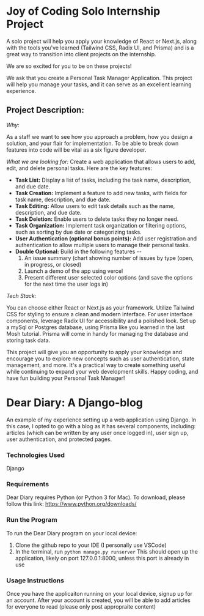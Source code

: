 # Joy of Coding Solo Internship Project

A solo project will help you apply your knowledge of React or Next.js, along with the tools you've learned (Tailwind CSS, Radix UI, and Prisma) and is a great way to transition into client projects on the internship.

We are so excited for you to be on these projects!

We ask that you create a Personal Task Manager Application. This project will help you manage your tasks, and it can serve as an excellent learning experience.

<h2>Project Description:</h2>

_Why:_ 

As a staff we want to see how you approach a problem, how you design a solution, and your flair for implementation. To be able to break down features into code will be vital as a six figure developer.
 
 
_What we are looking for:_
Create a web application that allows users to add, edit, and delete personal tasks. Here are the key features:

- **Task List:** Display a list of tasks, including the task name, description, and due date.
- **Task Creation:** Implement a feature to add new tasks, with fields for task name, description, and due date.
- **Task Editing:** Allow users to edit task details such as the name, description, and due date.
- **Task Deletion:** Enable users to delete tasks they no longer need.
- **Task Organization:** Implement task organization or filtering options, such as sorting by due date or categorizing tasks.
- **User Authentication (optional bonus points):** Add user registration and authentication to allow multiple users to manage their personal tasks.
- **Double Optional:** Build in the following features -- 
   1. An issue summary (chart showing number of issues by type (open, in progress, or closed)
   2. Launch a demo of the app using vercel
   3. Present different user selected color options (and save the options for the next time the user logs in)


_Tech Stack:_

You can choose either React or Next.js as your framework. Utilize Tailwind CSS for styling to ensure a clean and modern interface. For user interface components, leverage Radix UI for accessibility and a polished look. Set up a mySql or Postgres database, using Prisma like you learned in the last Mosh tutorial. Prisma will come in handy for managing the database and storing task data.

This project will give you an opportunity to apply your knowledge and encourage you to explore new concepts such as user authentication, state management, and more. It's a practical way to create something useful while continuing to expand your web development skills. Happy coding, and have fun building your Personal Task Manager!


# Dear Diary: A Django-blog
An example of my experience setting up a web application using Django. In this case, I opted to go with a blog as it has several components, including: articles (which can be written by any user once logged in), user sign up, user authentication, and protected pages.

### Technologies Used
Django

### Requirements
Dear Diary requires Python (or Python 3 for Mac). To download, please follow this link: https://www.python.org/downloads/

### Run the Program
To run the Dear Diary program on your local device:
1. Clone the github repo to your IDE (I personally use VSCode)
2. In the terminal, run `python manage.py runserver`
This should open up the application, likely on port 127.0.0.1:8000, unless this port is already in use

### Usage Instructions
Once you have the applicaiton running on your local device, signup up for an account.
After your account is created, you will be able to add articles for everyone to read (please only post appropraite content)

